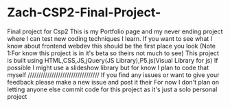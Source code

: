 # Zach-CSP2-Final-Project-
Final project for Csp2
This is my Portfolio page and my never ending project where I can test new coding techniques I learn. 
If you want to see what I know about frontend webdev this should be the first place you look
(Note 1:For know this project is in it's beta so theirs not much to see)
This project is built using HTML,CSS,JS,jQuery(JS Library),P5.js(Visual Library for js)
If possible I might use a slideshow library but for know I plan to code that myself
/////////////////////////////////
 If you find any issues or want to give your feedback please make a new issue and post it their
For now I don't plan on letting anyone else commit code for this project as it's just a solo personal project

